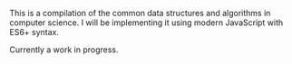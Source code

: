 This is a compilation of the common data structures and algorithms in computer science. I will be implementing it using modern JavaScript with ES6+ syntax.

Currently a work in progress.
